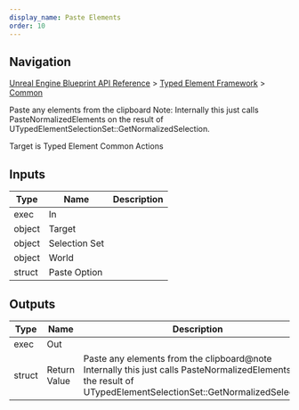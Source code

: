 ```yaml
---
display_name: Paste Elements
order: 10
---
```

## Navigation

[Unreal Engine Blueprint API Reference](https://dev.epicgames.com/documentation/en-us/unreal-engine/BlueprintAPI) > [Typed Element Framework](https://dev.epicgames.com/documentation/en-us/unreal-engine/BlueprintAPI/TypedElementFramework) > [Common](https://dev.epicgames.com/documentation/en-us/unreal-engine/BlueprintAPI/TypedElementFramework/Common)

Paste any elements from the clipboard
Note: Internally this just calls PasteNormalizedElements on the result of UTypedElementSelectionSet::GetNormalizedSelection.

Target is Typed Element Common Actions

## Inputs

| Type | Name | Description |
| --- | --- | --- |
| exec | In |  |
| object | Target |  |
| object | Selection Set |  |
| object | World |  |
| struct | Paste Option |  |

## Outputs

| Type | Name | Description |
| --- | --- | --- |
| exec | Out |  |
| struct | Return Value | Paste any elements from the clipboard@note Internally this just calls PasteNormalizedElements on the result of UTypedElementSelectionSet::GetNormalizedSelection. |
